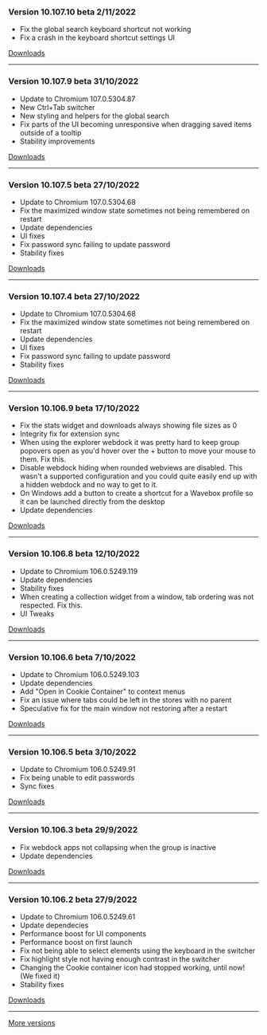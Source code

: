 <h3>Version 10.107.10 beta <span class="date">2/11/2022</span></h3>
<ul>
  <li>Fix the global search keyboard shortcut not working</li>
  <li>Fix a crash in the keyboard shortcut settings UI</li>
</ul>

[Downloads](https://wavebox.io/download/release/10.107.10.3)

---

<h3>Version 10.107.9 beta <span class="date">31/10/2022</span></h3>
<ul>
  <li>Update to Chromium 107.0.5304.87</li>
  <li>New Ctrl+Tab switcher</li>
  <li>New styling and helpers for the global search</li>
  <li>Fix parts of the UI becoming unresponsive when dragging saved items outside of a tooltip</li>
  <li>Stability improvements</li>
</ul>

[Downloads](https://wavebox.io/download/release/10.107.9.3)

---

<h3>Version 10.107.5 beta <span class="date">27/10/2022</span></h3>
<ul>
  <li>Update to Chromium 107.0.5304.68</li>
  <li>Fix the maximized window state sometimes not being remembered on restart</li>
  <li>Update dependencies</li>
  <li>UI fixes</li>
  <li>Fix password sync failing to update password</li>
  <li>Stability fixes</li>
</ul>

[Downloads](https://wavebox.io/download/release/10.107.5.3)

---

<h3>Version 10.107.4 beta <span class="date">27/10/2022</span></h3>
<ul>
  <li>Update to Chromium 107.0.5304.68</li>
  <li>Fix the maximized window state sometimes not being remembered on restart</li>
  <li>Update dependencies</li>
  <li>UI fixes</li>
  <li>Fix password sync failing to update password</li>
  <li>Stability fixes</li>
</ul>

[Downloads](https://wavebox.io/download/release/10.107.4.3)

---

<h3>Version 10.106.9 beta <span class="date">17/10/2022</span></h3>
<ul>
  <li>Fix the stats widget and downloads always showing file sizes as 0</li>
  <li>Integrity fix for extension sync</li>
  <li>
    When using the explorer webdock it was pretty hard to keep group popovers
    open as you'd hover over the + button to move your mouse to them. Fix this.
  </li>
  <li>
    Disable webdock hiding when rounded webviews are disabled. This wasn't a supported
    configuration and you could quite easily end up with a hidden webdock and no way
    to get to it.
  </li>
  <li>
    On Windows add a button to create a shortcut for a Wavebox profile so it can be launched
    directly from the desktop
  </li>
  <li>Update dependencies</li>
</ul>

[Downloads](https://wavebox.io/download/release/10.106.9.3)

---

<h3>Version 10.106.8 beta <span class="date">12/10/2022</span></h3>
<ul>
  <li>Update to Chromium 106.0.5249.119</li>
  <li>Update dependencies</li>
  <li>Stability fixes</li>
  <li>When creating a collection widget from a window, tab ordering was not respected. Fix this.</li>
  <li>UI Tweaks</li>
</ul>

[Downloads](https://wavebox.io/download/release/10.106.8.3)

---

<h3>Version 10.106.6 beta <span class="date">7/10/2022</span></h3>
<ul>
  <li>Update to Chromium 106.0.5249.103</li>
  <li>Update dependencies</li>
  <li>Add "Open in Cookie Container" to context menus</li>
  <li>Fix an issue where tabs could be left in the stores with no parent</li>
  <li>Speculative fix for the main window not restoring after a restart</li>
</ul>

[Downloads](https://wavebox.io/download/release/10.106.6.3)

---

<h3>Version 10.106.5 beta <span class="date">3/10/2022</span></h3>
<ul>
  <li>Update to Chromium 106.0.5249.91</li>
  <li>Fix being unable to edit passwords</li>
  <li>Sync fixes</li>
</ul>

[Downloads](https://wavebox.io/download/release/10.106.5.3)

---

<h3>Version 10.106.3 beta <span class="date">29/9/2022</span></h3>
<ul>
  <li>Fix webdock apps not collapsing when the group is inactive</li>
  <li>Update dependencies</li>
</ul>

[Downloads](https://wavebox.io/download/release/10.106.3.3)

---

<h3>Version 10.106.2 beta <span class="date">27/9/2022</span></h3>
<ul>
  <li>Update to Chromium 106.0.5249.61</li>
  <li>Update dependecies</li>
  <li>Performance boost for UI components</li>
  <li>Performance boost on first launch</li>
  <li>Fix not being able to select elements using the keyboard in the switcher</li>
  <li>Fix highlight style not having enough contrast in the switcher</li>
  <li>Changing the Cookie container icon had stopped working, until now! (We fixed it)</li>
  <li>Stability fixes</li>
</ul>

[Downloads](https://wavebox.io/download/release/10.106.2.3)

---
[More versions](https://wavebox.io/changelog/beta/)